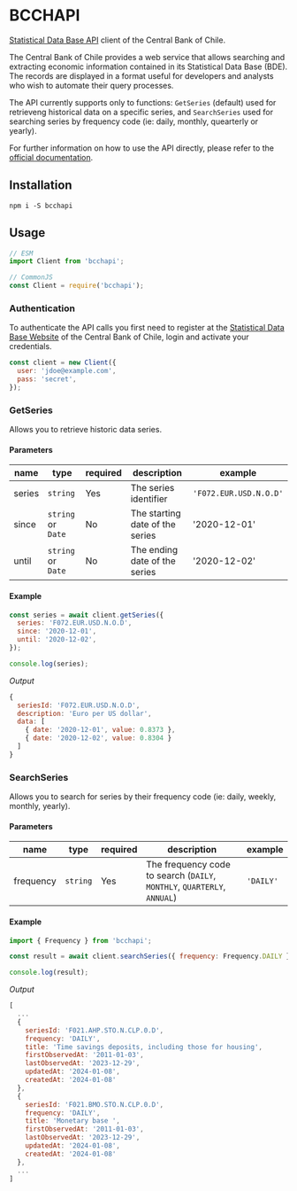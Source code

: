 # BCCHAPI

[Statistical Data Base API](https://si3.bcentral.cl/Siete/es/Siete/API) client of the Central Bank of Chile.

The Central Bank of Chile provides a web service that allows searching and extracting economic information contained in its Statistical Data Base (BDE). The records are displayed in a format useful for developers and analysts who wish to automate their query processes.

The API currently supports only to functions: `GetSeries` (default) used for retrieveng historical data on a specific series, and `SearchSeries` used for searching series by frequency code (ie: daily, monthly, quearterly or yearly).

For further information on how to use the API directly, please refer to the [official documentation](https://si3.bcentral.cl/estadisticas/Principal1/Web_Services/doc_en.htm).

## Installation

```
npm i -S bcchapi
```

## Usage

```javascript
// ESM
import Client from 'bcchapi';

// CommonJS
const Client = require('bcchapi');
```

### Authentication

To authenticate the API calls you first need to register at the [Statistical Data Base Website](https://si3.bcentral.cl/Siete/es/Siete/API) of the Central Bank of Chile, login and activate your credentials.

```js
const client = new Client({
  user: 'jdoe@example.com',
  pass: 'secret',
});
```


### GetSeries

Allows you to retrieve historic data series.

#### Parameters

|name|type|required|description|example
|---|---|---|---|---|
|series|`string`|Yes|The series identifier|`'F072.EUR.USD.N.O.D'`
|since|`string` or `Date`| No | The starting date of the series| '2020-12-01'
|until|`string` or `Date`| No | The ending date of the series| '2020-12-02'

#### Example

```js
const series = await client.getSeries({
  series: 'F072.EUR.USD.N.O.D',
  since: '2020-12-01',
  until: '2020-12-02',
});

console.log(series);
```

*Output*
```js
{
  seriesId: 'F072.EUR.USD.N.O.D',
  description: 'Euro per US dollar',
  data: [
    { date: '2020-12-01', value: 0.8373 },
    { date: '2020-12-02', value: 0.8304 }
  ]
}
```

### SearchSeries

Allows you to search for series by their frequency code (ie: daily, weekly, monthly, yearly).

#### Parameters

|name|type|required|description|example
|---|---|---|---|---|
|frequency|`string`|Yes|The frequency code to search (`DAILY`, `MONTHLY`, `QUARTERLY`, `ANNUAL`)|`'DAILY'`

#### Example

```js
import { Frequency } from 'bcchapi';

const result = await client.searchSeries({ frequency: Frequency.DAILY });

console.log(result);
```

*Output*
```js
[
  ...
  {
    seriesId: 'F021.AHP.STO.N.CLP.0.D',
    frequency: 'DAILY',
    title: 'Time savings deposits, including those for housing',
    firstObservedAt: '2011-01-03',
    lastObservedAt: '2023-12-29',
    updatedAt: '2024-01-08',
    createdAt: '2024-01-08'
  },
  {
    seriesId: 'F021.BMO.STO.N.CLP.0.D',
    frequency: 'DAILY',
    title: 'Monetary base ',
    firstObservedAt: '2011-01-03',
    lastObservedAt: '2023-12-29',
    updatedAt: '2024-01-08',
    createdAt: '2024-01-08'
  },
  ...
]
```

